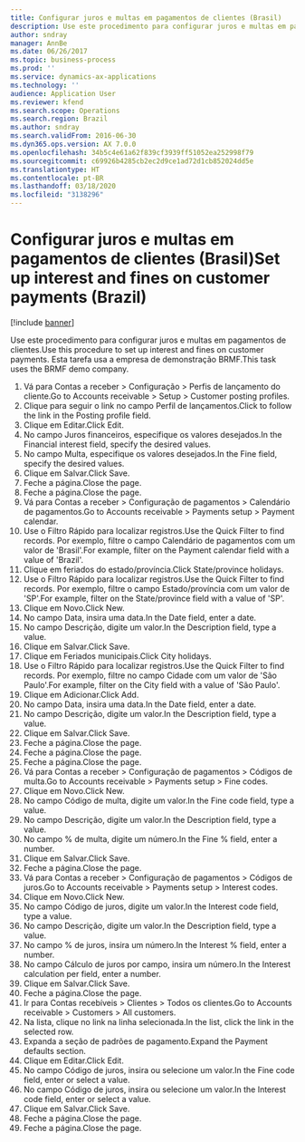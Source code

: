 ```yaml
---
title: Configurar juros e multas em pagamentos de clientes (Brasil)
description: Use este procedimento para configurar juros e multas em pagamentos de clientes.
author: sndray
manager: AnnBe
ms.date: 06/26/2017
ms.topic: business-process
ms.prod: ''
ms.service: dynamics-ax-applications
ms.technology: ''
audience: Application User
ms.reviewer: kfend
ms.search.scope: Operations
ms.search.region: Brazil
ms.author: sndray
ms.search.validFrom: 2016-06-30
ms.dyn365.ops.version: AX 7.0.0
ms.openlocfilehash: 34b5c4e61a62f839cf3939ff51052ea252998f79
ms.sourcegitcommit: c69926b4285cb2ec2d9ce1ad72d1cb852024dd5e
ms.translationtype: HT
ms.contentlocale: pt-BR
ms.lasthandoff: 03/18/2020
ms.locfileid: "3138296"
---
```

# <a name="set-up-interest-and-fines-on-customer-payments-brazil"></a><span data-ttu-id="94569-103">Configurar juros e multas em pagamentos de clientes (Brasil)</span><span class="sxs-lookup"><span data-stu-id="94569-103">Set up interest and fines on customer payments (Brazil)</span></span>

[!include [banner](../../includes/banner.md)]

<span data-ttu-id="94569-104">Use este procedimento para configurar juros e multas em pagamentos de clientes.</span><span class="sxs-lookup"><span data-stu-id="94569-104">Use this procedure to set up interest and fines on customer payments.</span></span> <span data-ttu-id="94569-105">Esta tarefa usa a empresa de demonstração BRMF.</span><span class="sxs-lookup"><span data-stu-id="94569-105">This task uses the BRMF demo company.</span></span>

1. <span data-ttu-id="94569-106">Vá para Contas a receber > Configuração > Perfis de lançamento do cliente.</span><span class="sxs-lookup"><span data-stu-id="94569-106">Go to Accounts receivable > Setup > Customer posting profiles.</span></span>
2. <span data-ttu-id="94569-107">Clique para seguir o link no campo Perfil de lançamentos.</span><span class="sxs-lookup"><span data-stu-id="94569-107">Click to follow the link in the Posting profile field.</span></span>
3. <span data-ttu-id="94569-108">Clique em Editar.</span><span class="sxs-lookup"><span data-stu-id="94569-108">Click Edit.</span></span>
4. <span data-ttu-id="94569-109">No campo Juros financeiros, especifique os valores desejados.</span><span class="sxs-lookup"><span data-stu-id="94569-109">In the Financial interest field, specify the desired values.</span></span>
5. <span data-ttu-id="94569-110">No campo Multa, especifique os valores desejados.</span><span class="sxs-lookup"><span data-stu-id="94569-110">In the Fine field, specify the desired values.</span></span>
6. <span data-ttu-id="94569-111">Clique em Salvar.</span><span class="sxs-lookup"><span data-stu-id="94569-111">Click Save.</span></span>
7. <span data-ttu-id="94569-112">Feche a página.</span><span class="sxs-lookup"><span data-stu-id="94569-112">Close the page.</span></span>
8. <span data-ttu-id="94569-113">Feche a página.</span><span class="sxs-lookup"><span data-stu-id="94569-113">Close the page.</span></span>
9. <span data-ttu-id="94569-114">Vá para Contas a receber > Configuração de pagamentos > Calendário de pagamentos.</span><span class="sxs-lookup"><span data-stu-id="94569-114">Go to Accounts receivable > Payments setup > Payment calendar.</span></span>
10. <span data-ttu-id="94569-115">Use o Filtro Rápido para localizar registros.</span><span class="sxs-lookup"><span data-stu-id="94569-115">Use the Quick Filter to find records.</span></span> <span data-ttu-id="94569-116">Por exemplo, filtre o campo Calendário de pagamentos com um valor de 'Brasil'.</span><span class="sxs-lookup"><span data-stu-id="94569-116">For example, filter on the Payment calendar field with a value of 'Brazil'.</span></span>
11. <span data-ttu-id="94569-117">Clique em feriados do estado/província.</span><span class="sxs-lookup"><span data-stu-id="94569-117">Click State/province holidays.</span></span>
12. <span data-ttu-id="94569-118">Use o Filtro Rápido para localizar registros.</span><span class="sxs-lookup"><span data-stu-id="94569-118">Use the Quick Filter to find records.</span></span> <span data-ttu-id="94569-119">Por exemplo, filtre o campo Estado/província com um valor de 'SP'.</span><span class="sxs-lookup"><span data-stu-id="94569-119">For example, filter on the State/province field with a value of 'SP'.</span></span>
13. <span data-ttu-id="94569-120">Clique em Novo.</span><span class="sxs-lookup"><span data-stu-id="94569-120">Click New.</span></span>
14. <span data-ttu-id="94569-121">No campo Data, insira uma data.</span><span class="sxs-lookup"><span data-stu-id="94569-121">In the Date field, enter a date.</span></span>
15. <span data-ttu-id="94569-122">No campo Descrição, digite um valor.</span><span class="sxs-lookup"><span data-stu-id="94569-122">In the Description field, type a value.</span></span>
16. <span data-ttu-id="94569-123">Clique em Salvar.</span><span class="sxs-lookup"><span data-stu-id="94569-123">Click Save.</span></span>
17. <span data-ttu-id="94569-124">Clique em Feriados municipais.</span><span class="sxs-lookup"><span data-stu-id="94569-124">Click City holidays.</span></span>
18. <span data-ttu-id="94569-125">Use o Filtro Rápido para localizar registros.</span><span class="sxs-lookup"><span data-stu-id="94569-125">Use the Quick Filter to find records.</span></span> <span data-ttu-id="94569-126">Por exemplo, filtre no campo Cidade com um valor de 'São Paulo'.</span><span class="sxs-lookup"><span data-stu-id="94569-126">For example, filter on the City field with a value of 'São Paulo'.</span></span>
19. <span data-ttu-id="94569-127">Clique em Adicionar.</span><span class="sxs-lookup"><span data-stu-id="94569-127">Click Add.</span></span>
20. <span data-ttu-id="94569-128">No campo Data, insira uma data.</span><span class="sxs-lookup"><span data-stu-id="94569-128">In the Date field, enter a date.</span></span>
21. <span data-ttu-id="94569-129">No campo Descrição, digite um valor.</span><span class="sxs-lookup"><span data-stu-id="94569-129">In the Description field, type a value.</span></span>
22. <span data-ttu-id="94569-130">Clique em Salvar.</span><span class="sxs-lookup"><span data-stu-id="94569-130">Click Save.</span></span>
23. <span data-ttu-id="94569-131">Feche a página.</span><span class="sxs-lookup"><span data-stu-id="94569-131">Close the page.</span></span>
24. <span data-ttu-id="94569-132">Feche a página.</span><span class="sxs-lookup"><span data-stu-id="94569-132">Close the page.</span></span>
25. <span data-ttu-id="94569-133">Feche a página.</span><span class="sxs-lookup"><span data-stu-id="94569-133">Close the page.</span></span>
26. <span data-ttu-id="94569-134">Vá para Contas a receber > Configuração de pagamentos > Códigos de multa.</span><span class="sxs-lookup"><span data-stu-id="94569-134">Go to Accounts receivable > Payments setup > Fine codes.</span></span>
27. <span data-ttu-id="94569-135">Clique em Novo.</span><span class="sxs-lookup"><span data-stu-id="94569-135">Click New.</span></span>
28. <span data-ttu-id="94569-136">No campo Código de multa, digite um valor.</span><span class="sxs-lookup"><span data-stu-id="94569-136">In the Fine code field, type a value.</span></span>
29. <span data-ttu-id="94569-137">No campo Descrição, digite um valor.</span><span class="sxs-lookup"><span data-stu-id="94569-137">In the Description field, type a value.</span></span>
30. <span data-ttu-id="94569-138">No campo % de multa, digite um número.</span><span class="sxs-lookup"><span data-stu-id="94569-138">In the Fine % field, enter a number.</span></span>
31. <span data-ttu-id="94569-139">Clique em Salvar.</span><span class="sxs-lookup"><span data-stu-id="94569-139">Click Save.</span></span>
32. <span data-ttu-id="94569-140">Feche a página.</span><span class="sxs-lookup"><span data-stu-id="94569-140">Close the page.</span></span>
33. <span data-ttu-id="94569-141">Vá para Contas a receber > Configuração de pagamentos > Códigos de juros.</span><span class="sxs-lookup"><span data-stu-id="94569-141">Go to Accounts receivable > Payments setup > Interest codes.</span></span>
34. <span data-ttu-id="94569-142">Clique em Novo.</span><span class="sxs-lookup"><span data-stu-id="94569-142">Click New.</span></span>
35. <span data-ttu-id="94569-143">No campo Código de juros, digite um valor.</span><span class="sxs-lookup"><span data-stu-id="94569-143">In the Interest code field, type a value.</span></span>
36. <span data-ttu-id="94569-144">No campo Descrição, digite um valor.</span><span class="sxs-lookup"><span data-stu-id="94569-144">In the Description field, type a value.</span></span>
37. <span data-ttu-id="94569-145">No campo % de juros, insira um número.</span><span class="sxs-lookup"><span data-stu-id="94569-145">In the Interest % field, enter a number.</span></span>
38. <span data-ttu-id="94569-146">No campo Cálculo de juros por campo, insira um número.</span><span class="sxs-lookup"><span data-stu-id="94569-146">In the Interest calculation per field, enter a number.</span></span>
39. <span data-ttu-id="94569-147">Clique em Salvar.</span><span class="sxs-lookup"><span data-stu-id="94569-147">Click Save.</span></span>
40. <span data-ttu-id="94569-148">Feche a página.</span><span class="sxs-lookup"><span data-stu-id="94569-148">Close the page.</span></span>
41. <span data-ttu-id="94569-149">Ir para Contas recebíveis > Clientes > Todos os clientes.</span><span class="sxs-lookup"><span data-stu-id="94569-149">Go to Accounts receivable > Customers > All customers.</span></span>
42. <span data-ttu-id="94569-150">Na lista, clique no link na linha selecionada.</span><span class="sxs-lookup"><span data-stu-id="94569-150">In the list, click the link in the selected row.</span></span>
43. <span data-ttu-id="94569-151">Expanda a seção de padrões de pagamento.</span><span class="sxs-lookup"><span data-stu-id="94569-151">Expand the Payment defaults section.</span></span>
44. <span data-ttu-id="94569-152">Clique em Editar.</span><span class="sxs-lookup"><span data-stu-id="94569-152">Click Edit.</span></span>
45. <span data-ttu-id="94569-153">No campo Código de juros, insira ou selecione um valor.</span><span class="sxs-lookup"><span data-stu-id="94569-153">In the Fine code field, enter or select a value.</span></span>
46. <span data-ttu-id="94569-154">No campo Código de juros, insira ou selecione um valor.</span><span class="sxs-lookup"><span data-stu-id="94569-154">In the Interest code field, enter or select a value.</span></span>
47. <span data-ttu-id="94569-155">Clique em Salvar.</span><span class="sxs-lookup"><span data-stu-id="94569-155">Click Save.</span></span>
48. <span data-ttu-id="94569-156">Feche a página.</span><span class="sxs-lookup"><span data-stu-id="94569-156">Close the page.</span></span>
49. <span data-ttu-id="94569-157">Feche a página.</span><span class="sxs-lookup"><span data-stu-id="94569-157">Close the page.</span></span>

